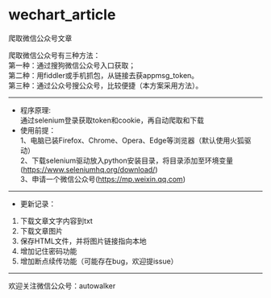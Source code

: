 # wechart_article    
爬取微信公众号文章    


爬取微信公众号有三种方法：      
第一种：通过搜狗微信公众号入口获取；    
第二种：用fiddler或手机抓包，从链接去获appmsg_token。   
第三种：通过公众号搜公众号，比较便捷（本方案采用方法）。    


****************************************************************************************************    
* 程序原理:     
通过selenium登录获取token和cookie，再自动爬取和下载   
* 使用前提：   
1、电脑已装Firefox、Chrome、Opera、Edge等浏览器（默认使用火狐驱动）   
2、下载selenium驱动放入python安装目录，将目录添加至环境变量(https://www.seleniumhq.org/download/)   
3、申请一个微信公众号(https://mp.weixin.qq.com)   
****************************************************************************************************    
* 更新记录：
1. 下载文章文字内容到txt
2. 下载文章图片
3. 保存HTML文件，并将图片链接指向本地  
4. 增加记住密码功能   
5. 增加断点续传功能（可能存在bug，欢迎提issue）  

**************************************************************************************************** 

欢迎关注微信公众号：autowalker

